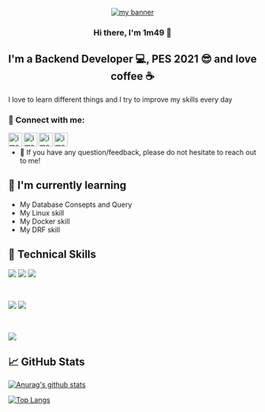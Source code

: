 <p align="center">
  <a href="https://www.yushi.dev/" target="_blank" rel="noreferrer"><img src="https://user-images.githubusercontent.com/89096381/221362991-8cff922b-0d46-4c13-b7b2-a6e738f32ed2.PNG" alt="my banner"></a>
</p>

<h3 align="center">
Hi there, I'm 1m49 👋
</h3>

<h2 align="center">
I'm a Backend Developer 💻, PES 2021 😎 and love coffee ☕ 
</h2> 

I love to learn different things and I try to improve my skills every day 

### 🤝 Connect with me:

<a href="https://www.linkedin.com/in/imanakbari/"><img align="left" src="https://user-images.githubusercontent.com/89096381/221364767-83699e75-4ab8-4dab-8063-dd71ced7ebe6.png" alt="iman akbari | LinkedIn" width="28px"/></a>

<a href="https://instagram.com/imanakbari.7200"><img align="left" src="https://user-images.githubusercontent.com/89096381/221364611-7c9c565a-c0c3-4775-9108-971728477285.png" alt="iman akbari | Instagram" width="28px"/></a>

<a href="https://telegram.me/byp4ss/"><img align="left" src="https://user-images.githubusercontent.com/89096381/221364514-bcd1f538-8e1a-4265-9da3-30dae5551acb.png" alt="iman akbari | Telegram" width="28px"/></a>

<a href="https://instagram.com/imanakbari.7200"><img align="left" src="https://user-images.githubusercontent.com/89096381/221364949-888e2274-4ecf-4d49-925b-27452e05536f.png" alt="iman akbari | Instagram" width="28px"/></a>



</br>

- 💬 If you have any question/feedback, please do not hesitate to reach out to me!

## 🌱 I'm currently learning

- My Database Consepts and Query
- My Linux skill
- My Docker skill
- My DRF skill  

## 💼 Technical Skills

![](https://img.shields.io/badge/Code-Python-informational?style=flat&logo=react&color=61DAFB)
![](https://img.shields.io/badge/Code-HTML5-informational?style=flat&logo=HTML5&color=E34F26)
![](https://img.shields.io/badge/Code-PostgreSQL-informational?style=flat&logo=PostgreSQL&color=336791)

</br>

![](https://img.shields.io/badge/Style-Bootstrap-informational?style=flat&logo=Bootstrap&color=7952B3)
![](https://img.shields.io/badge/Style-CSS3-informational?style=flat&logo=CSS3&color=1572B6)


</br>

![](https://img.shields.io/badge/Tools-Git-informational?style=flat&logo=Git&color=F05032)

## 📈 GitHub Stats 

[![Anurag's github stats](https://github-readme-stats.vercel.app/api?username=1m49)](https://github.com/1m49)

[![Top Langs](https://github-readme-stats.vercel.app/api/top-langs/?username=1m49&layout=compact)](https://github.com/1m49)

<!-- [![Visitors](https://visitor-badge.glitch.me/badge?page_id=1m49.1m49)](https://www.yushi.dev/) -->
